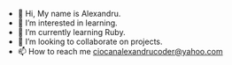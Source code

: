 - 👋 Hi, My name is Alexandru.
- 👀 I’m interested in learning.
- 🌱 I’m currently learning Ruby.
- 💞️ I’m looking to collaborate on projects.
- 📫 How to reach me ciocanalexandrucoder@yahoo.com

<!---
AlexandruCiocan98/AlexandruCiocan98 is a ✨ special ✨ repository because its `README.md` (this file) appears on your GitHub profile.
You can click the Preview link to take a look at your changes.
--->
